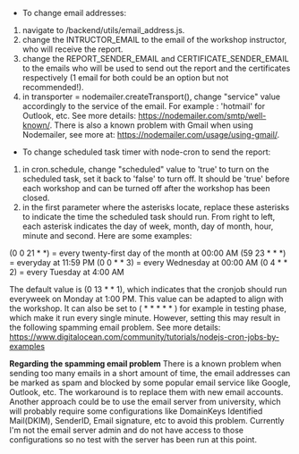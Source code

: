- To change email addresses:

1. navigate to /backend/utils/email_address.js.
2. change the INTRUCTOR_EMAIL to the email of the workshop instructor, who will receive the report.
3. change the REPORT_SENDER_EMAIL and CERTIFICATE_SENDER_EMAIL to the emails who will be used to send out the report and
the certificates respectively (1 email for both could be an option but not recommended!).
4. in transporter = nodemailer.createTransport(), change "service" value accordingly to the service of the email. For example : 'hotmail' for Outlook, etc. See more details: https://nodemailer.com/smtp/well-known/. There is also a known problem with Gmail when using Nodemailer, see more at: https://nodemailer.com/usage/using-gmail/. 


- To change scheduled task timer with node-cron to send the report:

1. in cron.schedule, change "scheduled" value to 'true' to turn on the scheduled task, set it back to 'false' to turn off. It should be 'true' before each workshop and can be turned off after the workshop has been closed.
2. in the first parameter where the asterisks locate, replace these asterisks to indicate the time the scheduled task should run. From right to left, each asterisk indicates the day of week, month, day of month, hour, minute and second. Here are some examples:

(0 0 21 * *) = every twenty-first day of the month at 00:00 AM
(59 23 * * *) = everyday at 11:59 PM
(0 0 * * 3) = every Wednesday at 00:00 AM
(0 4 * * 2) = every Tuesday at 4:00 AM

The default value is (0 13 * * 1), which indicates that the cronjob should run everyweek on Monday at 1:00 PM. This value can be adapted to align with the workshop. It can also be set to ( * * * * * ) for example in testing phase, which make it run every single minute. However, setting this may result in the following spamming email problem.
See more details: https://www.digitalocean.com/community/tutorials/nodejs-cron-jobs-by-examples


********Regarding the spamming email problem********
There is a known problem when sending too many emails in a short amount of time, the email addresses can be marked as spam and blocked by some popular email service like Google, Outlook, etc. The workaround is to replace them with new email accounts. Another approach could be to use the email server from university, which will probably require some configurations like DomainKeys Identified Mail(DKIM), SenderID, Email signature, etc to avoid this problem. Currently I'm not the email server admin and do not have access to those configurations so no test with the server has been run at this point. 